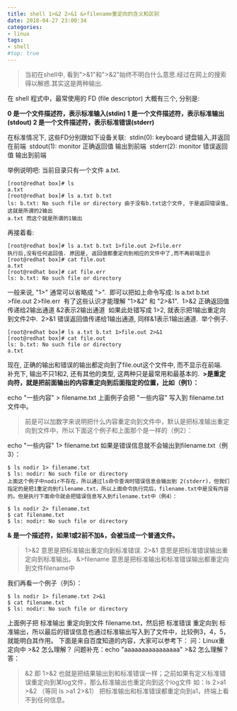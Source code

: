 ```yaml
---
title: shell 1>&2 2>&1 &>filename重定向的含义和区别
date: 2018-04-27 23:00:34
categories:
- linux
tags:
- shell
#top: true
---
```



> 当初在shell中, 看到">&1"和">&2"始终不明白什么意思.经过在网上的搜索得以解惑.其实这是两种输出.

在 shell 程式中，最常使用的 FD (file descriptor) 大概有三个, 分别是:

**0 是一个文件描述符，表示标准输入(stdin)
1 是一个文件描述符，表示标准输出(stdout)
2 是一个文件描述符，表示标准错误(stderr)**

在标准情况下, 这些FD分别跟如下设备关联: 
stdin(0): keyboard 键盘输入,并返回在前端 
stdout(1): monitor 正确返回值 输出到前端 
stderr(2): monitor 错误返回值 输出到前端



举例说明吧:
当前目录只有一个文件 a.txt. 
```
[root@redhat box]# ls 
a.txt 
[root@redhat box]# ls a.txt b.txt 
ls: b.txt: No such file or directory 由于没有b.txt这个文件, 于是返回错误值, 这就是所谓的2输出 
a.txt 而这个就是所谓的1输出
```
再接着看:
```
[root@redhat box]# ls a.txt b.txt 1>file.out 2>file.err 
执行后,没有任何返回值. 原因是, 返回值都重定向到相应的文件中了,而不再前端显示 
[root@redhat box]# cat file.out 
a.txt 
[root@redhat box]# cat file.err 
ls: b.txt: No such file or directory 
```

一般来说, "1>" 通常可以省略成 ">". 
即可以把如上命令写成: ls a.txt b.txt >file.out 2>file.err 
有了这些认识才能理解 "1>&2" 和 "2>&1". 
1>&2 正确返回值传递给2输出通道 &2表示2输出通道 
如果此处错写成 1>2, 就表示把1输出重定向到文件2中. 
2>&1 错误返回值传递给1输出通道, 同样&1表示1输出通道. 
举个例子. 
```
[root@redhat box]# ls a.txt b.txt 1>file.out 2>&1 
[root@redhat box]# cat file.out 
ls: b.txt: No such file or directory 
a.txt 
```
现在, 正确的输出和错误的输出都定向到了file.out这个文件中, 而不显示在前端. 
补充下, 输出不只1和2, 还有其他的类型, 这两种只是最常用和最基本的.
 **>是重定向符，就是把前面输出的内容重定向到后面指定的位置，比如（例1）：**

echo "一些内容" > filename.txt
上面例子会把 "一些内容" 写入到 filename.txt 文件中。
>前是可以加数字来说明把什么内容重定向到文件中，默认是把标准输出重定向到文件中，所以下面这个例子和上面那个是一样的（例2）：

echo "一些内容" 1> filename.txt
如果是错误信息就不会输出到filename.txt（例3）：
```
$ ls nodir 1> filename.txt
$ ls: nodir: No such file or directory
上面这个例子中nodir不存在，所以通过ls命令查询时错误信息会输出到 2(stderr)，但我们指定的是把1重定向到filename.txt，所以上面命令执行完后，filename.txt中是没有内容的。但是执行下面命令就会把错误信息写入到filename.txt中（例4）：

$ ls nodir 2> filename.txt
$ cat filename.txt
$ ls: nodir: No such file or directory
```

**& 是一个描述符，如果1或2前不加&，会被当成一个普通文件。**
> 1>&2 意思是把标准输出重定向到标准错误.
2>&1 意思是把标准错误输出重定向到标准输出。
&>filename 意思是把标准输出和标准错误输出都重定向到文件filename中


我们再看一个例子（列5）：
```
$ ls nodir 1> filename.txt 2>&1
$ cat filename.txt
$ ls: nodir: No such file or directory
```
上面例子把 标准输出 重定向到文件 filename.txt，然后把 标准错误 重定向到 标准输出，所以最后的错误信息也通过标准输出写入到了文件中，比较例3，4，5，就能明白其作用。
下面是来自百度知道的内容，大家可以参考下：
问：Linux重定向中 >&2 怎么理解？
问题补充：echo "aaaaaaaaaaaaaaaa" >&2 怎么理解？
答：
>&2 即 1>&2 也就是把结果输出到和标准错误一样；之前如果有定义标准错误重定向到某log文件，那么标准输出也重定向到这个log文件
如：ls 2>a1 >&2 （等同 ls >a1 2>&1）
把标准输出和标准错误都重定向到a1，终端上看不到任何信息。


